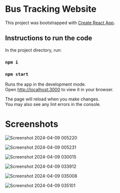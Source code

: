 # Bus Tracking Website

This project was bootstrapped with [Create React App](https://github.com/facebook/create-react-app).

## Instructions to run the code

In the project directory, run:

### `npm i`

### `npm start`

Runs the app in the development mode.\
Open [http://localhost:3000](http://localhost:3000) to view it in your browser.

The page will reload when you make changes.\
You may also see any lint errors in the console.

# Screenshots

![Screenshot 2024-04-09 005220](https://github.com/gauthiii/bus-tracker-react/assets/35861219/1d436069-7307-45dd-8ed3-9fcbe9be1a82)

![Screenshot 2024-04-09 005231](https://github.com/gauthiii/bus-tracker-react/assets/35861219/6d3e5840-0e6c-4078-911c-dc0e955c5beb)

![Screenshot 2024-04-09 030015](https://github.com/gauthiii/bus-tracker-react/assets/35861219/2568c8ab-26ff-4e33-be58-9493edc9fcec)

![Screenshot 2024-04-09 033912](https://github.com/gauthiii/bus-tracker-react/assets/35861219/a44f2976-801c-44c7-ba9a-ccfe3d44c008)

![Screenshot 2024-04-09 035008](https://github.com/gauthiii/bus-tracker-react/assets/35861219/d8e4a3c0-23dc-42f0-a5d7-98ca9ef6a43c)

![Screenshot 2024-04-09 035101](https://github.com/gauthiii/bus-tracker-react/assets/35861219/45498d88-7850-4f15-b051-5b44e43f865b)









